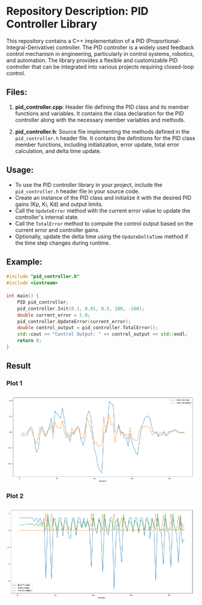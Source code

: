 # Repository Description: PID Controller Library

This repository contains a C++ implementation of a PID (Proportional-Integral-Derivative) controller. The PID controller is a widely used feedback control mechanism in engineering, particularly in control systems, robotics, and automation. The library provides a flexible and customizable PID controller that can be integrated into various projects requiring closed-loop control.

## Files:
1. **pid_controller.cpp**: Header file defining the PID class and its member functions and variables. It contains the class declaration for the PID controller along with the necessary member variables and methods.

2. **pid_controller.h**: Source file implementing the methods defined in the `pid_controller.h` header file. It contains the definitions for the PID class member functions, including initialization, error update, total error calculation, and delta time update.

## Usage:
- To use the PID controller library in your project, include the `pid_controller.h` header file in your source code.
- Create an instance of the PID class and initialize it with the desired PID gains (Kp, Ki, Kd) and output limits.
- Call the `UpdateError` method with the current error value to update the controller's internal state.
- Call the `TotalError` method to compute the control output based on the current error and controller gains.
- Optionally, update the delta time using the `UpdateDeltaTime` method if the time step changes during runtime.

## Example:
```cpp
#include "pid_controller.h"
#include <iostream>

int main() {
    PID pid_controller;
    pid_controller.Init(0.1, 0.01, 0.5, 100, -100);
    double current_error = 5.0;
    pid_controller.UpdateError(current_error);
    double control_output = pid_controller.TotalError();
    std::cout << "Control Output: " << control_output << std::endl;
    return 0;
}

```

## Result
### Plot 1 
![Tekst zastępczy](plot1.png)

### Plot 2
![Tekst zastępczy](plot2.png)

